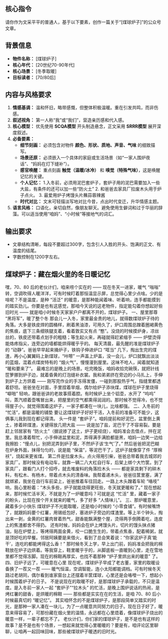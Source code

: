 ## 核心指令 
请你作为文采平平的普通人，基于以下要素，创作一篇关于“[煤球炉子]”的公众号文章。

## 背景信息 
- **物件名称：** [煤球炉子]
- **核心年代：** [20世纪70-90年代]
- **核心场景：** [冬季取暖]
- **目标读者：** [70/80后]

## 内容与风格要求 
1.  **情感基调：** 温和怀旧，略带感慨，但整体积极温暖。重在引发共鸣，而非伤感。
2.  **叙述视角：** 第一人称“我”或“我们”，营造亲历感和代入感。
3.  **核心模型：** 优先使用 **SCQA模型** 开头制造悬念，正文采用 **SRRR模型** 展开深度叙述。
4.  **必备要素：**
    - **细节刻画：** 必须包含对物件 **颜色、形状、质地、声音、气味** 的细致描写。
    - **场景还原：** 必须嵌入一个具体的家庭或生活场景（如“一家人围炉夜话”、“妈妈在灯下缝补”）。
    - **感官唤醒：** 重点刻画 **触觉（温暖/冰冷）** 和 **嗅觉（特殊气味）**，这是唤醒记忆的关键。
    - **个人记忆：** 
            1.入冬前，必须用泥巴套炉子，套炉子用的泥巴需要加入一些大盐，有条件的还可以加一些“防火土”
            2. 和爸爸去家具厂拉废木头用于炉子点火。
            3. 最爱用炉子烤馒头片蘸蒜蓉辣酱
    - **时代对比：** 文末可轻描淡写地对比今昔，点出时代变迁，升华情感主题。
5.  **语言风格：** 口语化，亲切自然，像朋友聊天。避免使用生僻词和过于华丽的辞藻。可以适当使用“咱妈”、“小时候”等接地气的词汇。

## 输出要求 
- 文章结构清晰，每段不要超过300字，包含引人入胜的开头、饱满的正文、有温度的结尾。
- 字数控制在1200字左右。

## 煤球炉子：藏在烟火里的冬日暖记忆
嘿，70、80 后的老伙计们，咱来唠个实在的 —— 现在冬天一进家，暖气 “嗡嗡” 转，空调吹得人暖洋洋，可有时候盯着那恒温显示屏，总觉得心里少点啥。少的是啥呢？不是温度，是种 “活泛” 的暖意，是那种能闻着味、听着响，连手都能摸到的踏实劲儿。你要是也有这感觉，那咱今天说的这老物件，指定能勾着你想起好些旧时光 —— 就是咱小时候冬天家家户户都离不开的，煤球炉子。
一、屋里那尊 “黑将军”，暖了整个冬
那会儿一入冬，家里最金贵的地儿，就得数煤球炉子待的角落。大多是铁皮焊的圆桶样，刷着黑油漆，可用久了，炉口周围总蹭着圈褐黄色的焦痕，底下三条细铁腿支着，看着敦实又有点 “憨”。没烧的时候摸炉身，凉丝丝的，铁皮还带着点划手的粗糙；等生起火来，再碰就得赶紧缩手 —— 炉壁烫得能烙疼指尖，连旁边的墙都能烘得暖乎乎的。
每天清晨，最先醒的准是煤球炉子的 “动静”。爸爸早早起来捅炉子，铁钩子伸进炉口 “哐当” 几下，掏出生完的煤渣，再小心翼翼码上新煤球，“咔嚓” 一声盖上炉盖，没一会儿，炉口就飘出淡淡的蓝烟，混着点煤炭特有的 “烟火气”，慢慢漫到屋里。这味不呛人，闻着就知道 “暖和要来了”。
最难忘的是晚上的场景。吃完晚饭，咱妈收拾完碗筷，就把针线笸箩挪到炉子边，就着昏黄的灯泡缝补衣裳。我和弟弟挤在旁边的小马扎上，手伸到炉子上方烘着 —— 刚写完作业的手冻得发僵，一碰到那股热乎气，指缝里都透着舒坦。爸爸坐在对面，手里捏着旱烟，偶尔给炉子添块煤，煤球在炉子里烧得 “噼啪” 轻响，跟爸爸讲的老故事搭着腔。有时候炉上坐个铝壶，水开了 “呜呜” 叫，蒸汽顺着壶嘴冒出来，把屋里的空气都熏得润润的。那时候不觉得冷，也不觉得屋子小，就觉得围着这炉子，一家子都凑在一块儿，比啥都强。
二、入冬前的 “忙活”，都是温暖的铺垫
要让这煤球炉子好好干活，入冬前的准备可不能少，这俩事儿我到现在都记得清。
头一件是 “套炉子”。咱妈提前和好泥巴，盆里倒上黄土，掺着碎煤渣，关键得放几把大盐 —— 说是加了盐，泥巴干了不容易裂。要是赶上邻居家有 “防火土”（据说掺了这土，炉子更经烧），咱妈准会去借点，拌在泥里。我总凑着帮忙，小手伸进盆里和泥，弄得满手满脸都是黑，咱妈一边笑一边给我擦脸：“慢点儿，别把泥弄到炉子里，不然炉子该‘生气’了。” 然后爸爸把泥巴糊在炉身外面，抹得匀匀的，说是能 “保温”，等泥巴干了，这炉子就像穿了件 “厚棉袄”，烧起来更省煤。
第二件是拉废木头。点火得用引柴，爸爸总带着我去城郊的家具厂。那时候没有电动车，就靠一辆二八大杠自行车，后架上绑个大竹筐。到了家具厂，跟看门人打个招呼，就去堆废料的角落捡木头 —— 都是家具剩下的碎木料，有松木、有杨木，带着点木头的清香味。我帮着递木头，爸爸往筐里塞，满了就绑紧，我坐在自行车前梁上，爸爸推着车往回走。一路上木头蹭着车轮 “咯吱” 响，我心里盼着：“木头多些，炉子就能烧得更旺些，冬天就更暖和了。”
现在想起来，那时候忙活半天，不就是为了一炉暖意吗？可就是这 “忙活” 里，藏着一家子的盼头，比现在按个开关就来的暖气，多了好多 “人情味儿”。
三、那炉暖意里，藏着多少小快乐
煤球炉子不光能取暖，还是咱小时候的 “小零食铺”。有时候嘴馋了，就跟妈妈要个红薯，用锡纸包好，塞进炉子旁边的煤渣里。等上半个钟头，掏出来一剥，金黄的红薯肉冒着热气，甜香能飘满整个屋，烫得两手倒腾着吃，连皮上的焦渣都舍不得扔。
还有时候，妈妈会在炉上烤馒头片。切片的馒头抹点猪油，贴在炉壁上，等烤得两面金黄，咬一口脆生生的，带着点焦香，配着稀粥，就是顶好吃的早餐。邻居阿姨要是来借火，看到了总会笑着说：“你家这炉子真‘能干’，连吃的都能烤得这么香！”
那时候冬天上学，早上出门前，妈妈准会把我的棉鞋放在炉子边烘着。等我穿上，鞋里暖乎乎的，从脚底板一直暖到心里，走在雪地里都不觉得冻脚。现在的棉鞋再厚实，也找不着那种 “炉子里烘出来的暖意” 了。
四、旧炉子远了，可暖意在心里
现在呢，煤球炉子早成了老古董，家里的取暖设备换了一茬又一茬 —— 暖气恒温，空调智能，连小太阳都能调档。可有时候冬天路过老胡同，偶尔看到谁家窗台上还摆着半筐煤球，心里还是会咯噔一下，想起小时候围着炉子的日子。
不是说现在的取暖不好，是那煤球炉子承载的，不只是温度。是入冬前一家人一起 “套炉子”“拉木头” 的忙活，是晚上围炉说话的热闹，是烤红薯的甜香，是烘暖的棉鞋 —— 那些都是实实在在的生活，是咱 70、80 后小时候最真切的 “暖记忆”。
其实咱怀念的不是煤球炉子，是那段简单又踏实的时光，是那种一家人凑在一块儿，为了一点暖意共同努力的日子。现在日子好了，暖意来得容易了，可那份藏在烟火里的温情，永远都在心里焐着，像煤球炉子烧出的暖意一样，一辈子都忘不了。
老伙计们，你们家的煤球炉子，是不是也有这样的故事？是不是也有个场景，一想起来就觉得心里暖暖的？要是有，咱评论区里聊聊，让咱再一起回味回味，那些被煤球炉子暖透的旧时光。
